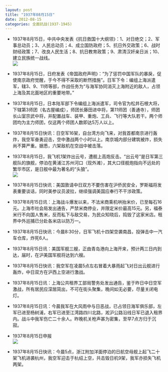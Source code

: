 ```yaml
---
layout: post
title: "1937年08月15日"
date: 2012-08-15
categories: 全面抗战(1937-1945)
---
```


<meta name="referrer" content="no-referrer" />

- 1937年8月15日，中共中央发表《抗日救国十大纲领》：1、对日绝交；2、军事总动员；3、人民总动员；4、成立国防政府；5、抗日外交政策；6、战时财经政策；7、改良人民生活；8、抗日教育政策；9、肃清汉奸亲日派；10、建立民族统一战线。  <br/><img src="https://ww1.sinaimg.cn/large/aca367d8jw1dvxm8txfgej.jpg" />

- 1937年8月15日，日府发表《帝国政府声明》：“为了惩罚中国军队的暴戾，促使南京政府觉醒，于今不得不采取的断然措施”。日军下令：编组上海派遣军，辖3、9、11师等部，作战任务为“与海军协同消灭上海附近的敌人，占领上海及其北面地区的重要地带。” 

- 1937年8月15日，日本陆军部下令编组上海派遣军，司令官为松井石根大将，下辖第3师团（名古屋编成），师团长藤田进中将，第11师团（善通寺），师团长山室宗武中将，并配置战车、装甲、重炮、工兵、飞行等大队若干。两个师团均为主力师团，仅这两个师团人数即达5万人以上。 

- 1937年8月15日快讯：日空军16架，自台湾方向飞来，对我首都南京进行轰炸，我空军奋勇迎击，空中激战两个小时以上。南京城内部分建筑被炸，损失尚不算严重。据悉，六架敌机在空战中被击落。 

- 1937年8月15日，我飞机1架炸出云号，遭舰上高炮反击。“出云号”是日军第三舰队的旗舰，停泊在黄浦江苏州河口（现外滩），其大口径舰炮指向不远处的繁华市区，是日舰中最为著名的“头狼”。 <br/><img src="https://ww4.sinaimg.cn/large/aca367d8jw1dvxbuala5wj.jpg" />

- 1937年8月15日快讯：美国敦请中日双方不要伤害在沪侨民安全，罗斯福将发表重要谈话，同时美参议员波拉，继续强调美国应奉行不干涉政策。 

- 1937年8月15日讯：上海战斗爆发以来，不法米商乘机哄抬米价，已至每石16元。上海市社会局发出通告，严禁米商停业，并限定米价最高15元。另，福泰米行不向国人售米，反而私下与敌交易，为民众知晓后，捣毁了这家米店。租界中外巡捕已分赴各米店以防万一。 

- 1937年8月15日快讯：今晨8:30分，日军飞机十四架空袭南昌，投弹击中一汽车仓库，炸死6人。 

- 1937年8月15日讯：美国军舰三艘，正由青岛港向上海开来，预计两三日内到达，届时，在沪美国军舰将达到六艘。 

- 1937年8月15日快讯：我空军在凌晨5点左右冒着大暴雨起飞对日出云舰进行轰炸，中日双方在沪西上空进行激战。 

- 1937年8月15日讯：上海公共租界工部局警务处发出通告，鉴于昨日中日空军激战，所有居民应深居简出，不可在街头聚集，晚间如无必要，尽量关闭电灯。 

- 1937年8月15日讯：今晨我军在大风雨中与日恶战，已占领日海军俱乐部，左军已进至杨树浦，右军已进至江湾路四川北路，淞沪公路沿线日军已退入租界内。战斗中我军伤亡二十余人。昨晚机关枪声甚为密集，至早7点方归于沉寂。 

- 1937年8月15日申报 <br/><img src="https://ww3.sinaimg.cn/large/aca367d8jw1dvwytzsql0j.jpg" />

- 1937年8月15日快讯：今晨5点，浙江附加洋面停泊的日航空母舰上起飞二十架飞机进袭杭州，我空军迎击于杭绍上空，共击毁日机9架，我军亦损失飞机两架。 

